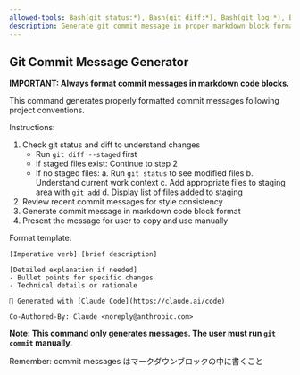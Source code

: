 ```yaml
---
allowed-tools: Bash(git status:*), Bash(git diff:*), Bash(git log:*), Bash(git add:*)
description: Generate git commit message in proper markdown block format
---
```


## Git Commit Message Generator

**IMPORTANT: Always format commit messages in markdown code blocks.**

This command generates properly formatted commit messages following project conventions.

Instructions:
1. Check git status and diff to understand changes
   - Run `git diff --staged` first
   - If staged files exist: Continue to step 2
   - If no staged files: 
     a. Run `git status` to see modified files
     b. Understand current work context
     c. Add appropriate files to staging area with `git add`
     d. Display list of files added to staging
2. Review recent commit messages for style consistency
3. Generate commit message in markdown code block format
4. Present the message for user to copy and use manually

Format template:
```
[Imperative verb] [brief description]

[Detailed explanation if needed]
- Bullet points for specific changes
- Technical details or rationale

🤖 Generated with [Claude Code](https://claude.ai/code)

Co-Authored-By: Claude <noreply@anthropic.com>
```

**Note: This command only generates messages. The user must run `git commit` manually.**

Remember: commit messages はマークダウンブロックの中に書くこと